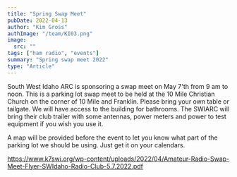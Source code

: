 ```yaml
---
title: "Spring Swap Meet"
pubDate: 2022-04-13
author: "Kim Gross"
authImage: "/team/KI03.png"
image:
  src: ""
tags: ["ham radio", "events"]
summary: "Spring swap meet 2022"
type: "Article"
---
```


South West Idaho ARC is sponsoring a swap meet on May 7'th from 9 am to noon. This is a parking lot swap meet to be held at the 10 Mile Christian Church on the corner of 10 Mile and Franklin. Please bring your own table or tailgate. We will have access to the building for bathrooms. The SWIARC will bring their club trailer with some antennas, power meters and power to test equipment if you wish you use it.

A map will be provided before the event to let you know what part of the parking lot we should be using. Just get it on your calendars.

https://www.k7swi.org/wp-content/uploads/2022/04/Amateur-Radio-Swap-Meet-Flyer-SWIdaho-Radio-Club-5.7.2022.pdf
